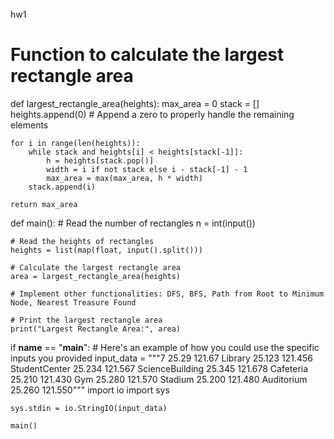 hw1
# Function to calculate the largest rectangle area
def largest_rectangle_area(heights):
    max_area = 0
    stack = []
    heights.append(0)  # Append a zero to properly handle the remaining elements

    for i in range(len(heights)):
        while stack and heights[i] < heights[stack[-1]]:
            h = heights[stack.pop()]
            width = i if not stack else i - stack[-1] - 1
            max_area = max(max_area, h * width)
        stack.append(i)

    return max_area
def main():
    # Read the number of rectangles
    n = int(input())

    # Read the heights of rectangles
    heights = list(map(float, input().split()))

    # Calculate the largest rectangle area
    area = largest_rectangle_area(heights)

    # Implement other functionalities: DFS, BFS, Path from Root to Minimum Node, Nearest Treasure Found

    # Print the largest rectangle area
    print("Largest Rectangle Area:", area)
if __name__ == "__main__":
    # Here's an example of how you could use the specific inputs you provided
    input_data = """7
    25.29 121.67
    Library 25.123 121.456
    StudentCenter 25.234 121.567
    ScienceBuilding 25.345 121.678
    Cafeteria 25.210 121.430
    Gym 25.280 121.570
    Stadium 25.200 121.480
    Auditorium 25.260 121.550"""
    import io
    import sys

    sys.stdin = io.StringIO(input_data)
    
    main()
